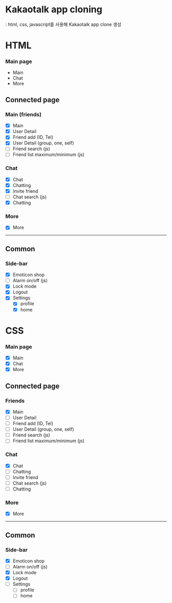 # Kakaotalk app cloning

: html, css, javascript를 사용해 Kakaotalk app clone 생성

# HTML

### Main page

- Main
- Chat
- More

## Connected page

### Main (friends)

- [x] Main
- [x] User Detail
- [x] Friend add (ID, Tel)
- [x] User Detail (group, one, self)
- [ ] Friend search (js)
- [ ] Friend list maximum/minimum (js)

### Chat

- [x] Chat
- [x] Chatting
- [x] Invite friend
- [ ] Chat search (js)
- [x] Chatting

### More

- [x] More

---

## Common

### Side-bar

- [x] Emoticon shop
- [ ] Alarm on/off (js)
- [x] Lock mode
- [x] Logout
- [x] Settings
  - [x] profile
  - [x] home

# CSS

### Main page

- [x] Main
- [x] Chat
- [x] More

## Connected page

### Friends

- [x] Main
- [ ] User Detail
- [ ] Friend add (ID, Tel)
- [ ] User Detail (group, one, self)
- [ ] Friend search (js)
- [ ] Friend list maximum/minimum (js)

### Chat

- [x] Chat
- [ ] Chatting
- [ ] Invite friend
- [ ] Chat search (js)
- [ ] Chatting

### More

- [x] More

---

## Common

### Side-bar

- [x] Emoticon shop
- [ ] Alarm on/off (js)
- [x] Lock mode
- [x] Logout
- [ ] Settings
  - [ ] profile
  - [ ] home
